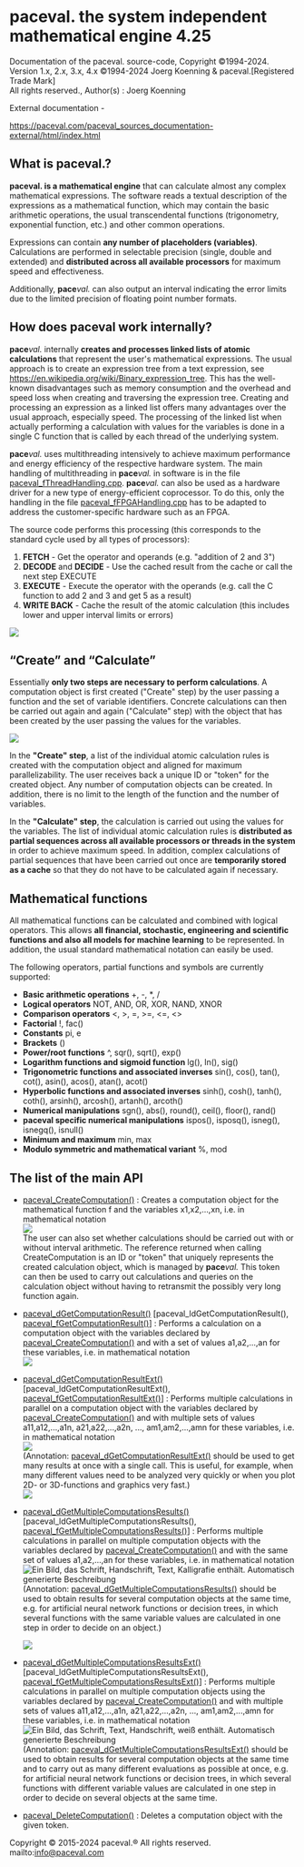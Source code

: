 # paceval. the system independent mathematical engine 4.25

Documentation of the paceval. source-code, Copyright ©1994-2024. Version 1.x, 2.x, 3.x, 4.x ©1994-2024 Joerg Koenning & paceval.[Registered Trade Mark]  
All rights reserved., Author(s) : Joerg Koenning

External documentation -

<https://paceval.com/paceval_sources_documentation-external/html/index.html>

## What is paceval.?

**paceval. is a mathematical engine** that can calculate almost any complex mathematical expressions. The software reads a textual description of the expressions as a mathematical function, which may contain the basic arithmetic operations, the usual transcendental functions (trigonometry, exponential function, etc.) and other common operations.

Expressions can contain **any number of placeholders (variables)**. Calculations are performed in selectable precision (single, double and extended) and **distributed across all available processors** for maximum speed and effectiveness.

Additionally, **pace***val.* can also output an interval indicating the error limits due to the limited precision of floating point number formats.

## How does paceval work internally?

**pace***val.* internally **creates and processes linked lists of atomic calculations** that represent the user's mathematical expressions. The usual approach is to create an expression tree from a text expression, see <https://en.wikipedia.org/wiki/Binary_expression_tree>. This has the well-known disadvantages such as memory consumption and the overhead and speed loss when creating and traversing the expression tree. Creating and processing an expression as a linked list offers many advantages over the usual approach, especially speed. The processing of the linked list when actually performing a calculation with values for the variables is done in a single C function that is called by each thread of the underlying system.

**pace***val.* uses multithreading intensively to achieve maximum performance and energy efficiency of the respective hardware system. The main handling of multithreading in **pace***val.* in software is in the file [paceval_fThreadHandling.cpp](https://paceval.com/paceval_sources_documentation-external/html/paceval__f_thread_handling_8cpp.html). **pace***val.* can also be used as a hardware driver for a new type of energy-efficient coprocessor. To do this, only the handling in the file [paceval_fFPGAHandling.cpp](https://paceval.com/paceval_sources_documentation-external/html/paceval__f_f_p_g_a_handling_8cpp.html) has to be adapted to address the customer-specific hardware such as an FPGA.

The source code performs this processing (this corresponds to the standard cycle used by all types of processors):

1.  **FETCH** - Get the operator and operands (e.g. "addition of 2 and 3")
2.  **DECODE** and **DECIDE** - Use the cached result from the cache or call the next step EXECUTE
3.  **EXECUTE** - Execute the operator with the operands (e.g. call the C function to add 2 and 3 and get 5 as a result)
4.  **WRITE BACK** - Cache the result of the atomic calculation (this includes lower and upper interval limits or errors)

![](media/82e7fc95f7fdcb49cfd695a9f32f860b.png)

## “Create” and “Calculate”

Essentially **only two steps are necessary to perform calculations**. A computation object is first created ("Create" step) by the user passing a function and the set of variable identifiers. Concrete calculations can then be carried out again and again ("Calculate" step) with the object that has been created by the user passing the values for the variables.

![](media/d62631566ae77c40ec0764e5a0983a4e.png)

In the **"Create" step**, a list of the individual atomic calculation rules is created with the computation object and aligned for maximum parallelizability. The user receives back a unique ID or "token" for the created object. Any number of computation objects can be created. In addition, there is no limit to the length of the function and the number of variables.

In the **"Calculate" step**, the calculation is carried out using the values for the variables. The list of individual atomic calculation rules is **distributed as partial sequences across all available processors or threads in the system** in order to achieve maximum speed. In addition, complex calculations of partial sequences that have been carried out once are **temporarily stored as a cache** so that they do not have to be calculated again if necessary.

## Mathematical functions

All mathematical functions can be calculated and combined with logical operators. This allows **all financial, stochastic, engineering and scientific functions and also all models for machine learning** to be represented. In addition, the usual standard mathematical notation can easily be used.

The following operators, partial functions and symbols are currently supported:

-   **Basic arithmetic operations** +, -, \*, /
-   **Logical operators** NOT, AND, OR, XOR, NAND, XNOR
-   **Comparison operators** \<, \>, =, \>=, \<=, \<\>
-   **Factorial** !, fac()
-   **Constants** pi, e
-   **Brackets** ()
-   **Power/root functions** \^, sqr(), sqrt(), exp()
-   **Logarithm functions and sigmoid function** lg(), ln(), sig()
-   **Trigonometric functions and associated inverses** sin(), cos(), tan(), cot(), asin(), acos(), atan(), acot()
-   **Hyperbolic functions and associated inverses** sinh(), cosh(), tanh(), coth(), arsinh(), arcosh(), artanh(), arcoth()
-   **Numerical manipulations** sgn(), abs(), round(), ceil(), floor(), rand()
-   **paceval specific numerical manipulations** ispos(), isposq(), isneg(), isnegq(), isnull()
-   **Minimum and maximum** min, max
-   **Modulo symmetric and mathematical variant** %, mod

## The list of the main API

-   [paceval_CreateComputation()](https://paceval.com/paceval_sources_documentation-external/html/paceval__main_8cpp.html#ae04cf0ab1cdbd57df334d660578bfdc3) : Creates a computation object for the mathematical function f and the variables x1,x2,...,xn, i.e. in mathematical notation  
    ![](media/c70e08e810984475827c1afd72e9ad7f.png)  
    The user can also set whether calculations should be carried out with or without interval arithmetic. The reference returned when calling CreateComputation is an ID or "token" that uniquely represents the created calculation object, which is managed by **pace***val.* This token can then be used to carry out calculations and queries on the calculation object without having to retransmit the possibly very long function again.
-   [paceval_dGetComputationResult()](https://paceval.com/paceval_sources_documentation-external/html/paceval__main_8cpp.html#acbc57bb0edcafb8811d082617b6b1531) [paceval_ldGetComputationResult(), [paceval_fGetComputationResult()](https://paceval.com/paceval_sources_documentation-external/html/paceval__main_8cpp.html#a608786d2771854226f6326ebd9c9c0ab)] : Performs a calculation on a computation object with the variables declared by [paceval_CreateComputation()](https://paceval.com/paceval_sources_documentation-external/html/paceval__main_8cpp.html#ae04cf0ab1cdbd57df334d660578bfdc3) and with a set of values a1,a2,...,an for these variables, i.e. in mathematical notation  
    ![](media/3d74dbe750166623d3a0de306efd0af3.png)
-   [paceval_dGetComputationResultExt()](https://paceval.com/paceval_sources_documentation-external/html/paceval__main_8cpp.html#a355e632ee48694f62cf038b77b6ca6ac) [paceval_ldGetComputationResultExt(), [paceval_fGetComputationResultExt()](https://paceval.com/paceval_sources_documentation-external/html/paceval__main_8cpp.html#ac0f2e206cb7c87cffa8bb334ee2832d1)] : Performs multiple calculations in parallel on a computation object with the variables declared by [paceval_CreateComputation()](https://paceval.com/paceval_sources_documentation-external/html/paceval__main_8cpp.html#ae04cf0ab1cdbd57df334d660578bfdc3) and with multiple sets of values a11,a12,...,a1n, a21,a22,...,a2n, ..., am1,am2,...,amn for these variables, i.e. in mathematical notation  
    ![](media/5477f65c835763fc2fb69266095cdad0.png)  
    (Annotation: [paceval_dGetComputationResultExt()](https://paceval.com/paceval_sources_documentation-external/html/paceval__main_8cpp.html#a355e632ee48694f62cf038b77b6ca6ac) should be used to get many results at once with a single call. This is useful, for example, when many different values need to be analyzed very quickly or when you plot 2D- or 3D-functions and graphics very fast.)  
    ![](media/84d486f231c3b41d1f1d7897b74f0a1b.png)
-   [paceval_dGetMultipleComputationsResults()](https://paceval.com/paceval_sources_documentation-external/html/paceval__main_8cpp.html#a7ee63b91471db048e4e8c7c9940a0b14) [paceval_ldGetMultipleComputationsResults(), [paceval_fGetMultipleComputationsResults()](https://paceval.com/paceval_sources_documentation-external/html/paceval__main_8cpp.html#ad33a118f90a1313031e7724839c6c025)] : Performs multiple calculations in parallel on multiple computation objects with the variables declared by [paceval_CreateComputation()](https://paceval.com/paceval_sources_documentation-external/html/paceval__main_8cpp.html#ae04cf0ab1cdbd57df334d660578bfdc3) and with the same set of values a1,a2,...,an for these variables, i.e. in mathematical notation  
    ![Ein Bild, das Schrift, Handschrift, Text, Kalligrafie enthält. Automatisch generierte Beschreibung](media/cfc11bc906e263d706973c4bc5bd74c6.png)  
    (Annotation: [paceval_dGetMultipleComputationsResults()](https://paceval.com/paceval_sources_documentation-external/html/paceval__main_8cpp.html#a7ee63b91471db048e4e8c7c9940a0b14) should be used to obtain results for several computation objects at the same time, e.g. for artificial neural network functions or decision trees, in which several functions with the same variable values are calculated in one step in order to decide on an object.)

    ![](media/8a02c70a7f18905d35a61cef9ef427e9.png)

-   [paceval_dGetMultipleComputationsResultsExt()](https://paceval.com/paceval_sources_documentation-external/html/paceval__main_8cpp.html#a5cc7887ed6b733722bd93a7669cf7a34) [paceval_ldGetMultipleComputationsResultsExt(), [paceval_fGetMultipleComputationsResultsExt()](https://paceval.com/paceval_sources_documentation-external/html/paceval__main_8cpp.html#ad459ea225b88689869085d7995c8b0d8)] : Performs multiple calculations in parallel on multiple computation objects using the variables declared by [paceval_CreateComputation()](https://paceval.com/paceval_sources_documentation-external/html/paceval__main_8cpp.html#ae04cf0ab1cdbd57df334d660578bfdc3) and with multiple sets of values a11,a12,...,a1n, a21,a22,...,a2n, ..., am1,am2,...,amn for these variables, i.e. in mathematical notation  
    ![Ein Bild, das Schrift, Text, Handschrift, weiß enthält. Automatisch generierte Beschreibung](media/929ec3a9301d7eff83dc2fe5a59ce126.png)  
    (Annotation: [paceval_dGetMultipleComputationsResultsExt()](https://paceval.com/paceval_sources_documentation-external/html/paceval__main_8cpp.html#a5cc7887ed6b733722bd93a7669cf7a34) should be used to obtain results for several computation objects at the same time and to carry out as many different evaluations as possible at once, e.g. for artificial neural network functions or decision trees, in which several functions with different variable values are calculated in one step in order to decide on several objects at the same time.
-   [paceval_DeleteComputation()](https://paceval.com/paceval_sources_documentation-external/html/paceval__main_8cpp.html#a0a5a920a210ff6914dd5742f096635a2) : Deletes a computation object with the given token.

Copyright © 2015-2024 paceval.® All rights reserved. mailto:info@paceval.com
